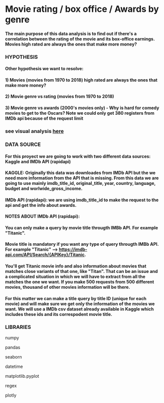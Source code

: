 # Movie rating / box office / Awards by genre

#### The main purpose of this data analysis is to find out if there's a correlation between the rating of the movie and its box-office earnings. Movies high rated are always the ones that make more money?



### HYPOTHESIS

#### Other hypothesis we want to resolve:
####  1) Movies (movies from 1970 to 2018) high rated are always the ones that make more money?
####  2) Movie genre vs rating (movies from 1970 to 2018)
####  3) Movie genre vs awards (2000's movies only) - Why is hard for comedy movies to get to the Oscars? Note we could only get 380 registers from IMDb api because of the request limit

### see visual analysis [here](https://nbviewer.jupyter.org/github/maria-luisa-gomez/movie-rating-genre-vs-box-office/blob/main/Movies_Analysis2.ipynb)

### DATA SOURCE

#### For this proyect we are going to work with two different data sources: Kaggle and IMDb API (rapidapi)
#### KAGGLE: Originally this data was downloades from IMDb API but the we need more information from the API that is missing. From this data we are going to use mainly imdb_title_id, original_title, year, country, language, budget and worlwide_gross_income.
#### IMDb API (rapidapi): we are using imdb_title_id to make the request to the api and get the info about awards.
#### NOTES ABOUT IMDb API (rapidapi): 

#### You can only make a query by movie title througth IMBb API.  For example "Titanic".
#### Movie title is mandatory if you want any type of query througth IMBb API.  For example "Titanic" --> https://imdb-api.com/API/Search/{APIKey}/Titanic.
#### You'll get Titanic movie info and also information about movies that matches close variants of that one, like "Titan". That can be an issue and a complicated situation in which we will have to extract from all the matches the one we want. If you make 500 requests from 500 different movies, thousand of other movies information will be there.
#### For this matter we can make a title query by title ID (unique for each movie) and will make sure we get only the information of the movies we want.  We will use a IMDb csv dataset already available in Kaggle which includes these ids and its correspodent movie title.

### LIBRARIES

numpy

pandas

seaborn

datetime

matplotlib.pyplot

regex

plotly
